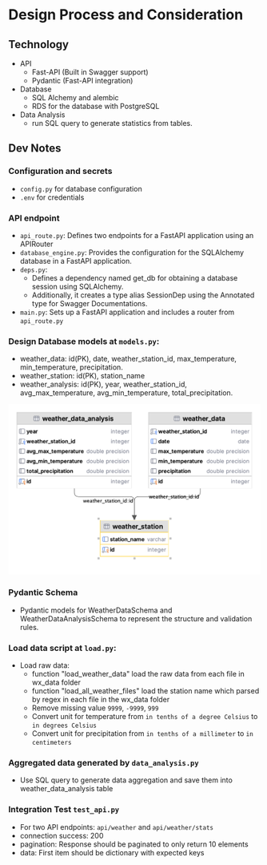 # Design Process and Consideration 

## Technology 
- API
  - Fast-API (Built in Swagger support)
  - Pydantic (Fast-API integration)
- Database
  - SQL Alchemy and alembic
  - RDS for the database with PostgreSQL
- Data Analysis
  - run SQL query to generate statistics from tables. 

## Dev Notes
### Configuration and secrets
- `config.py` for database configuration 
- `.env` for credentials 

### API endpoint
- `api_route.py`: Defines two endpoints for a FastAPI application using an APIRouter
- `database_engine.py`: Provides the configuration for the SQLAlchemy database in a FastAPI application.
- `deps.py`: 
  - Defines a dependency named get_db for obtaining a database session using SQLAlchemy. 
  - Additionally, it creates a type alias SessionDep using the Annotated type for Swagger Documentations. 
- `main.py`: Sets up a FastAPI application and includes a router from `api_route.py`

### Design Database models at `models.py`: 
- weather_data: id(PK), date, weather_station_id, max_temperature, min_temperature, precipitation. 
- weather_station: id(PK), station_name
- weather_analysis: id(PK), year, weather_station_id, avg_max_temperature, avg_min_temperature, total_precipitation. 

![ER Diagram](../screenshots/diagram.png)

### Pydantic Schema 
- Pydantic models for WeatherDataSchema and WeatherDataAnalysisSchema to represent the structure and validation rules.

### Load data script at `load.py`: 
- Load raw data: 
  - function "load_weather_data" load the raw data from each file in wx_data folder
  - function "load_all_weather_files" load the station name which parsed by regex in each file in the wx_data folder 
  - Remove missing value `9999`, `-9999`, `999`
  - Convert unit for temperature from `in tenths of a degree Celsius` to `in degrees Celsius`
  - Convert unit for precipitation from `in tenths of a millimeter` to `in centimeters`

### Aggregated data generated by `data_analysis.py`
- Use SQL query to generate data aggregation and save them into weather_data_analysis table  

### Integration Test `test_api.py`
- For two API endpoints: `api/weather` and `api/weather/stats`
- connection success: 200
- pagination: Response should be paginated to only return 10 elements
- data: First item should be dictionary with expected keys
